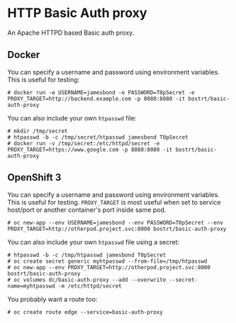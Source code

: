 # HTTP Basic Auth proxy
An Apache HTTPD based Basic auth proxy.

## Docker
You can specify a username and password using environment variables. This is useful for testing:
```
# docker run -e USERNAME=jamesbond -e PASSWORD=T0pSecret -e PROXY_TARGET=http://backend.example.com -p 8080:8080 -it bostrt/basic-auth-proxy
```

You can also include your own `htpasswd` file:
```
# mkdir /tmp/secret
# htpasswd -b -c /tmp/secret/htpasswd jamesbond T0pSecret
# docker run -v /tmp/secret:/etc/httpd/secret -e PROXY_TARGET=https://www.google.com -p 8080:8080 -it bostrt/basic-auth-proxy
```

## OpenShift 3
You can specify a username and password using environment variables. This is useful for testing. `PROXY_TARGET` is most useful when set to service host/port or another container's port inside same pod.
```
# oc new-app --env USERNAME=jamesbond --env PASSWORD=T0pSecret --env PROXY_TARGET=http://otherpod.project.svc:8000 bostrt/basic-auth-proxy
```

You can also include your own `htpasswd` file using a secret:
```
# htpasswd -b -c /tmp/htpasswd jamesbond T0pSecret
# oc create secret generic myhtpasswd --from-file=/tmp/htpasswd
# oc new-app --env PROXY_TARGET=http://otherpod.project.svc:8000 bostrt/basic-auth-proxy
# oc volumes dc/basic-auth-proxy --add --overwrite --secret-name=myhtpasswd -m /etc/httpd/secret
```

You probably want a route too:
```
# oc create route edge --service=basic-auth-proxy
```

